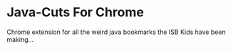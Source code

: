 # Java-Cuts For Chrome

Chrome extension for all the weird java bookmarks the ISB Kids have been making...